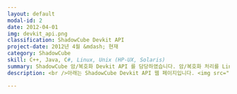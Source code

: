 ```yaml
---
layout: default
modal-id: 2
date: 2012-04-01
img: devkit_api.png
classification: ShadowCube Devkit API
project-date: 2012년 4월 &mdash; 현재
category: ShadowCube
skill: C++, Java, C#, Linux, Unix (HP-UX, Solaris)
summary: ShadowCube 암/복호화 Devkit API 를 담당하였습니다. 암/복호화 처리를 Linux, Unix, Windows 에서 구현하였습니다.
description: <br />아래는 ShadowCube Devkit API 웹 페이지입니다. <img src="img/portfolio/devkit_api.gif" class="img-responsive project-image" alt="devkit_api"> Devkit API 사이트는 타사 개발자들이 ShadowCube Devkit API 를 사용하는 방법을 알리기 위해 개발하였습니다.<br />ASP.NET MVC4 로 구현하였으며, 이때 처음으로 jquery + bootstrap 를 사용하여 UI 작업을 하였습니다. 기존에는 단순한 워드 문서로 되어있던 것을 개발자들이 좀 더 쉽게 이해할 수 있도록 스크린샷 등을 추가하였습니다.

---
```

